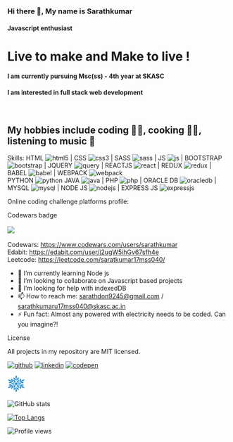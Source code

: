 ### Hi there 👋, My name is Sarathkumar
#### Javascript enthusiast

# Live to make and Make to live !

<h4> I am currently pursuing Msc(ss) - 4th year at SKASC </h4> 
<h4> I am interested in full stack web development </h4> <br>
<h2> My hobbies include coding  👨‍💻, cooking 👨‍🍳, listening to music 🎵 </h2>

Skills: 
HTML <img src='https://image.flaticon.com/icons/svg/226/226269.svg' alt='html5' height='13'> | CSS <img src='https://image.flaticon.com/icons/svg/732/732190.svg' alt='css3' height='13'> | SASS <img src='https://image.flaticon.com/icons/svg/919/919831.svg' alt='sass' height='13'> | JS <img src='https://image.flaticon.com/icons/svg/541/541509.svg' alt='js' height='13'> | BOOTSTRAP <img src='https://cdn4.iconfinder.com/data/icons/vector-brand-logos/40/Bootstrap-256.png' alt='bootstrap' height='13'> | JQUERY <img src='https://as1.ftcdn.net/jpg/00/61/63/68/500_F_61636887_9XnC5xEVVQeozSweJky2HM65Nu0ekcek.jpg' alt='jquery' height='13'> | REACTJS <img src='https://image.flaticon.com/icons/svg/919/919851.svg' alt='react' height='13'> | REDUX <img src='https://cdn.iconscout.com/icon/free/png-64/redux-283024.png' alt='redux' height='13'> | BABEL <img src='https://d33wubrfki0l68.cloudfront.net/7a197cfe44548cc1a3f581152af70a3051e11671/78df8/img/babel.svg' alt='babel' height='13'> | WEBPACK <img src='https://banner2.cleanpng.com/20190417/yb/kisspng-webpack-computer-icons-scalable-vector-graphics-re-webpack-svg-icon-transparent-amp-png-clipart-fre-5cb79870aa3cb3.6069044115555359846973.jpg' alt='webpack' height='13'> <br> PYTHON <img src='https://www.python.org/static/img/python-logo@2x.png' alt='python' height='20'> JAVA <img src='https://img.icons8.com/color/2x/java-coffee-cup-logo.png' alt='java' height='13'> | PHP <img src='https://www.php.net/images/logos/php-logo.svg' alt='php' height='13'> | ORACLE DB <img src='https://icon2.cleanpng.com/20180711/hhk/kisspng-oracle-database-oracle-corporation-postgresql-rela-oracle-logo-5b463b4f5a95b2.2777553615313293593711.jpg' alt='oracledb' height='13'> | MYSQL <img src='https://image.flaticon.com/icons/svg/919/919836.svg' alt='mysql' height='13'> | NODE JS <img src='https://nodejs.org/static/images/logo.svg' alt='nodejs' height='13'> | EXPRESS JS <img src='https://expressjs.com/images/express-facebook-share.png' height='13' alt='expressjs'>

Online coding challenge platforms profile:

Codewars badge   
<br>
<img  src='https://www.codewars.com/users/sarathkumar/badges/large' />

Codewars: https://www.codewars.com/users/sarathkumar  
Edabit:   https://edabit.com/user/j2ugW5ihGv67sfh4e  
Leetcode: https://leetcode.com/saratkumar17mss040/

- 🌱 I’m currently learning Node js
- 👯 I’m looking to collaborate on Javascript based projects 
- 🤔 I’m looking for help with indexedDB 
- 📫 How to reach me: sarathdon9245@gmail.com / sarathkumaru17mss040@skasc.ac.in
- ⚡ Fun fact: Almost any powered with electricity needs to be coded. Can you imagine?! 

License

All projects in my repository are MIT licensed.

[<img src='https://cdn.jsdelivr.net/npm/simple-icons@3.0.1/icons/github.svg' alt='github' height='40'>](https://github.com/saratkumar17mss040)  [<img src='https://cdn.jsdelivr.net/npm/simple-icons@3.0.1/icons/linkedin.svg' alt='linkedin' height='40'>](https://www.linkedin.com/in/sarath-kumar-216b031b5//)  [<img src='https://cdn.jsdelivr.net/npm/simple-icons@3.0.1/icons/codepen.svg' alt='codepen' height='40'>](https://codepen.io/saratkumar17mss040)  

<a href='https://archiveprogram.github.com/'><img src='https://raw.githubusercontent.com/acervenky/animated-github-badges/master/assets/acbadge.gif' width='40' height='40'></a> 

![GitHub stats](https://github-readme-stats.vercel.app/api?username=saratkumar17mss040&show_icons=true)  

[![Top Langs](https://github-readme-stats.vercel.app/api/top-langs/?username=saratkumar17mss040&hide=php&layout=compact)](https://github.com/saratkumar17mss040/github-readme-stats)

![Profile views](https://gpvc.arturio.dev/saratkumar17mss040)  
